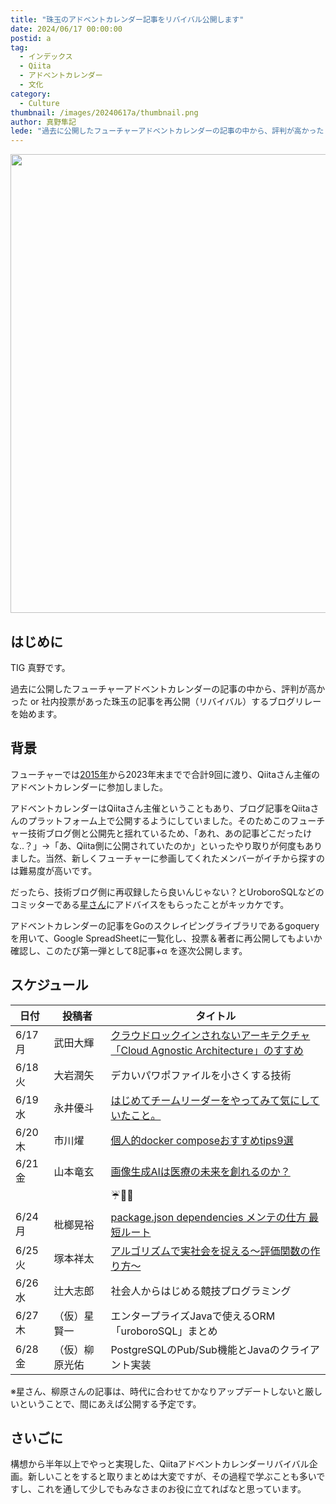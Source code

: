 ```yaml
---
title: "珠玉のアドベントカレンダー記事をリバイバル公開します"
date: 2024/06/17 00:00:00
postid: a
tag:
  - インデックス
  - Qiita
  - アドベントカレンダー
  - 文化
category:
  - Culture
thumbnail: /images/20240617a/thumbnail.png
author: 真野隼記
lede: "過去に公開したフューチャーアドベントカレンダーの記事の中から、評判が高かった or 社内投票があった珠玉の記事を再公開（リバイバル）するブログリレーを始めます。"
---
```


<img src="/images/20240617a/undraw_Innovative_re_rr5i.png" alt="" width="980" height="734">

## はじめに

TIG 真野です。

過去に公開したフューチャーアドベントカレンダーの記事の中から、評判が高かった or 社内投票があった珠玉の記事を再公開（リバイバル）するブログリレーを始めます。

## 背景

フューチャーでは[2015年](https://qiita.com/advent-calendar/2015/future)から2023年末までで合計9回に渡り、Qiitaさん主催のアドベントカレンダーに参加しました。

アドベントカレンダーはQiitaさん主催ということもあり、ブログ記事をQiitaさんのプラットフォーム上で公開するようにしていました。そのためこのフューチャー技術ブログ側と公開先と揺れているため、「あれ、あの記事どこだったけな..？」→「あ、Qiita側に公開されていたのか」といったやり取りが何度もありました。当然、新しくフューチャーに参画してくれたメンバーがイチから探すのは難易度が高いです。

だったら、技術ブログ側に再収録したら良いんじゃない？とUroboroSQLなどのコミッターである[星さん](https://future-architect.github.io/authors/%E6%98%9F%E8%B3%A2%E4%B8%80/)にアドバイスをもらったことがキッカケです。

アドベントカレンダーの記事をGoのスクレイピングライブラリであるgoqueryを用いて、Google SpreadSheetに一覧化し、投票＆著者に再公開してもよいか確認し、このたび第一弾として8記事+α を逐次公開します。

## スケジュール

| 日付 | 投稿者         | タイトル                                                                        |
|------|----------------|---------------------------------------------------------------------------------|
| 6/17 月 | 武田大輝       | [クラウドロックインされないアーキテクチャ「Cloud Agnostic Architecture」のすすめ](/articles/20240617b/) |
| 6/18 火| 大岩潤矢       | デカいパワポファイルを小さくする技術                                            |
| 6/19 水| 永井優斗       | [はじめてチームリーダーをやってみて気にしていたこと。](/articles/20240619a/)                            |
| 6/20 木| 市川燿         | [個人的docker composeおすすめtips9選](/articles/20240620a/)                                             |
| 6/21 金| 山本竜玄       | [画像生成AIは医療の未来を創れるのか？](/articles/20240621a/)                                            |
|   |                |   ☔️🐸🐌                                                                              |
| 6/24 月| 枇榔晃裕       | [package.json dependencies メンテの仕方 最短ルート](/articles/20240624a/)                               |
| 6/25 火| 塚本祥太       | [アルゴリズムで実社会を捉える～評価関数の作り方～](/articles/20240625a/)                                |
| 6/26 水| 辻大志郎       | 社会人からはじめる競技プログラミング                                            |
| 6/27 木| （仮）星賢一   | エンタープライズJavaで使えるORM「uroboroSQL」まとめ                             |
| 6/28 金| （仮）柳原光佑 | PostgreSQLのPub/Sub機能とJavaのクライアント実装                                 |

※星さん、柳原さんの記事は、時代に合わせてかなりアップデートしないと厳しいということで、間にあえば公開する予定です。


## さいごに

構想から半年以上でやっと実現した、Qiitaアドベントカレンダーリバイバル企画。新しいことをすると取りまとめは大変ですが、その過程で学ぶことも多いですし、これを通して少しでもみなさまのお役に立てればなと思っています。

